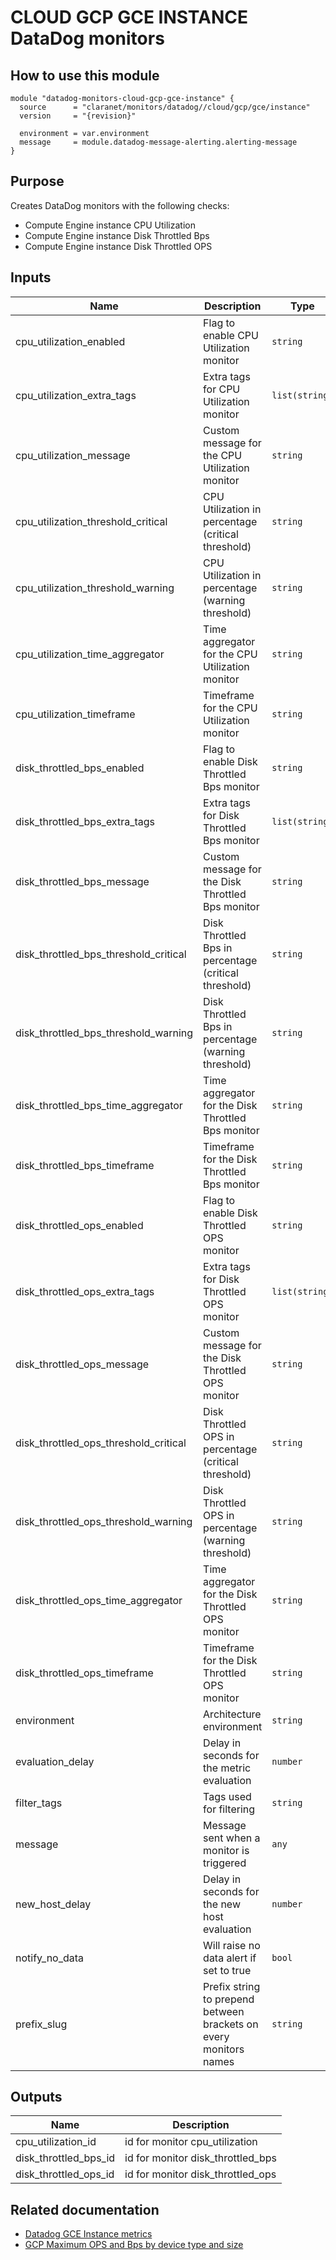 # CLOUD GCP GCE INSTANCE DataDog monitors

## How to use this module

```hcl
module "datadog-monitors-cloud-gcp-gce-instance" {
  source      = "claranet/monitors/datadog//cloud/gcp/gce/instance"
  version     = "{revision}"

  environment = var.environment
  message     = module.datadog-message-alerting.alerting-message
}

```

## Purpose

Creates DataDog monitors with the following checks:

- Compute Engine instance CPU Utilization
- Compute Engine instance Disk Throttled Bps
- Compute Engine instance Disk Throttled OPS

## Inputs

| Name | Description | Type | Default | Required |
|------|-------------|------|---------|:-----:|
| cpu\_utilization\_enabled | Flag to enable CPU Utilization monitor | `string` | `"true"` | no |
| cpu\_utilization\_extra\_tags | Extra tags for CPU Utilization monitor | `list(string)` | `[]` | no |
| cpu\_utilization\_message | Custom message for the CPU Utilization monitor | `string` | `""` | no |
| cpu\_utilization\_threshold\_critical | CPU Utilization in percentage (critical threshold) | `string` | `90` | no |
| cpu\_utilization\_threshold\_warning | CPU Utilization in percentage (warning threshold) | `string` | `80` | no |
| cpu\_utilization\_time\_aggregator | Time aggregator for the CPU Utilization monitor | `string` | `"avg"` | no |
| cpu\_utilization\_timeframe | Timeframe for the CPU Utilization monitor | `string` | `"last_15m"` | no |
| disk\_throttled\_bps\_enabled | Flag to enable Disk Throttled Bps monitor | `string` | `"true"` | no |
| disk\_throttled\_bps\_extra\_tags | Extra tags for Disk Throttled Bps monitor | `list(string)` | `[]` | no |
| disk\_throttled\_bps\_message | Custom message for the Disk Throttled Bps monitor | `string` | `""` | no |
| disk\_throttled\_bps\_threshold\_critical | Disk Throttled Bps in percentage (critical threshold) | `string` | `50` | no |
| disk\_throttled\_bps\_threshold\_warning | Disk Throttled Bps in percentage (warning threshold) | `string` | `30` | no |
| disk\_throttled\_bps\_time\_aggregator | Time aggregator for the Disk Throttled Bps monitor | `string` | `"min"` | no |
| disk\_throttled\_bps\_timeframe | Timeframe for the Disk Throttled Bps monitor | `string` | `"last_15m"` | no |
| disk\_throttled\_ops\_enabled | Flag to enable Disk Throttled OPS monitor | `string` | `"true"` | no |
| disk\_throttled\_ops\_extra\_tags | Extra tags for Disk Throttled OPS monitor | `list(string)` | `[]` | no |
| disk\_throttled\_ops\_message | Custom message for the Disk Throttled OPS monitor | `string` | `""` | no |
| disk\_throttled\_ops\_threshold\_critical | Disk Throttled OPS in percentage (critical threshold) | `string` | `50` | no |
| disk\_throttled\_ops\_threshold\_warning | Disk Throttled OPS in percentage (warning threshold) | `string` | `30` | no |
| disk\_throttled\_ops\_time\_aggregator | Time aggregator for the Disk Throttled OPS monitor | `string` | `"min"` | no |
| disk\_throttled\_ops\_timeframe | Timeframe for the Disk Throttled OPS monitor | `string` | `"last_15m"` | no |
| environment | Architecture environment | `string` | n/a | yes |
| evaluation\_delay | Delay in seconds for the metric evaluation | `number` | `900` | no |
| filter\_tags | Tags used for filtering | `string` | `"*"` | no |
| message | Message sent when a monitor is triggered | `any` | n/a | yes |
| new\_host\_delay | Delay in seconds for the new host evaluation | `number` | `300` | no |
| notify\_no\_data | Will raise no data alert if set to true | `bool` | `true` | no |
| prefix\_slug | Prefix string to prepend between brackets on every monitors names | `string` | `""` | no |

## Outputs

| Name | Description |
|------|-------------|
| cpu\_utilization\_id | id for monitor cpu\_utilization |
| disk\_throttled\_bps\_id | id for monitor disk\_throttled\_bps |
| disk\_throttled\_ops\_id | id for monitor disk\_throttled\_ops |

## Related documentation

* [Datadog GCE Instance metrics](https://www.datadoghq.com/blog/monitoring-google-compute-engine-performance/#instance-metrics)
* [GCP Maximum OPS and Bps by device type and size](https://cloud.google.com/compute/docs/disks/)
